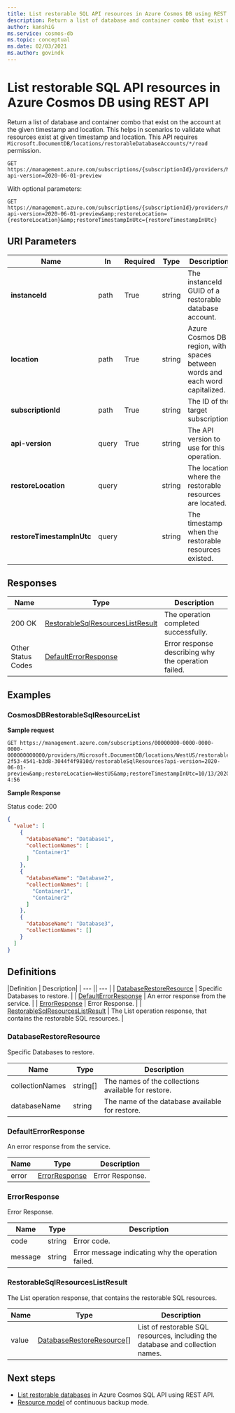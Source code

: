 ```yaml
---
title: List restorable SQL API resources in Azure Cosmos DB using REST API
description: Return a list of database and container combo that exist on the account at the given timestamp and location. This helps in scenarios to validate what resources exist at given timestamp and location.
author: kanshiG
ms.service: cosmos-db
ms.topic: conceptual
ms.date: 02/03/2021
ms.author: govindk
---
```


# List restorable SQL API resources in Azure Cosmos DB using REST API

Return a list of database and container combo that exist on the account at the given timestamp and location. This helps in scenarios to validate what resources exist at given timestamp and location. This API requires `Microsoft.DocumentDB/locations/restorableDatabaseAccounts/*/read` permission.

```http
GET https://management.azure.com/subscriptions/{subscriptionId}/providers/Microsoft.DocumentDB/locations/{location}/restorableDatabaseAccounts/{instanceId}/restorableSqlResources?api-version=2020-06-01-preview
```

With optional parameters:

```http
GET https://management.azure.com/subscriptions/{subscriptionId}/providers/Microsoft.DocumentDB/locations/{location}/restorableDatabaseAccounts/{instanceId}/restorableSqlResources?api-version=2020-06-01-preview&amp;restoreLocation={restoreLocation}&amp;restoreTimestampInUtc={restoreTimestampInUtc}
```

## URI Parameters

| Name | In | Required | Type | Description |
| --- | --- | --- | --- | --- |
| **instanceId** | path | True |string| The instanceId GUID of a restorable database account. |
| **location** | path | True | string| Azure Cosmos DB region, with spaces between words and each word capitalized. |
| **subscriptionId** | path | True | string| The ID of the target subscription. |
| **api-version** | query | True | string | The API version to use for this operation. |
| **restoreLocation** | query | |string| The location where the restorable resources are located. |
| **restoreTimestampInUtc** | query | |string| The timestamp when the restorable resources existed. |

## Responses

| Name | Type | Description |
| --- | --- | --- |
| 200 OK | [RestorableSqlResourcesListResult](#restorablesqlresourceslistresult)| The operation completed successfully. |
| Other Status Codes | [DefaultErrorResponse](#defaulterrorresponse)| Error response describing why the operation failed. |

## Examples

### CosmosDBRestorableSqlResourceList

**Sample request**

```http
GET https://management.azure.com/subscriptions/00000000-0000-0000-0000-000000000000/providers/Microsoft.DocumentDB/locations/WestUS/restorableDatabaseAccounts/d9b26648-2f53-4541-b3d8-3044f4f9810d/restorableSqlResources?api-version=2020-06-01-preview&amp;restoreLocation=WestUS&amp;restoreTimestampInUtc=10/13/2020 4:56
```

**Sample Response**

Status code: 200

```json
{
  "value": [
    {
      "databaseName": "Database1",
      "collectionNames": [
        "Container1"
      ]
    },
    {
      "databaseName": "Database2",
      "collectionNames": [
        "Container1",
        "Container2"
      ]
    },
    {
      "databaseName": "Database3",
      "collectionNames": []
    }
  ]
}
```

## Definitions

|Definition  | Description|
| --- || --- |
| [DatabaseRestoreResource](#databaserestoreresource) | Specific Databases to restore. |
| [DefaultErrorResponse](#defaulterrorresponse) | An error response from the service. |
| [ErrorResponse](#errorresponse) | Error Response. |
| [RestorableSqlResourcesListResult](#restorablesqlresourceslistresult) | The List operation response, that contains the restorable SQL resources. |

### <a id="databaserestoreresource"></a>DatabaseRestoreResource

Specific Databases to restore.

| **Name** | **Type** | **Description** |
| --- | --- | --- |
| collectionNames |string[]| The names of the collections available for restore. |
| databaseName |string| The name of the database available for restore. |

### <a id="defaulterrorresponse"></a>DefaultErrorResponse

An error response from the service.

| **Name** | **Type** | **Description** |
| --- | --- | --- |
| error | [ErrorResponse](#errorresponse)| Error Response. |

### <a id="errorresponse"></a>ErrorResponse

Error Response.

| **Name** | **Type** | **Description** |
| --- | --- | --- |
| code |string| Error code. |
| message |string| Error message indicating why the operation failed. |

### <a id="restorablesqlresourceslistresult"></a>RestorableSqlResourcesListResult

The List operation response, that contains the restorable SQL resources.

| **Name** | **Type** | **Description** |
| --- | --- | --- |
| value |[DatabaseRestoreResource](#databaserestoreresource)[]| List of restorable SQL resources, including the database and collection names. |

## Next steps

* [List restorable databases](restorable-sql-databases-list.md) in Azure Cosmos SQL API using REST API.
* [Resource model](continuous-backup-restore-resource-model.md) of continuous backup mode.